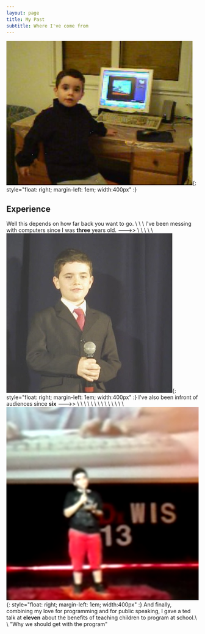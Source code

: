 ```yaml
---
layout: page
title: My Past
subtitle: Where I've come from
---
```





![three year old me](/img/about_me/computer.png){: style="float: right; margin-left: 1em; width:400px" :}
## Experience
Well this depends on how far back you want to go. \\
\\
\\
I've been messing with computers since I was __three__ years old. --->>
\\
\\
\\
\\
\\
![6 year old speech](/img/about_me/6yoSpeech.jpg){: style="float: right; margin-left: 1em; width:400px"  :}
I've also been infront of audiences since __six__ --->>
\\
\\
\\
\\
\\
\\
\\
\\
\\
\\
\\
\\
\\
\\
![both](/img/about_me/tedx.png){: style="float: right; margin-left: 1em; width:400px"  :}
And finally, combining my love for programming and for public speaking, I gave a ted talk at __eleven__ about the benefits of teaching children to program at school.\\
\\
"Why we should get with the program"

